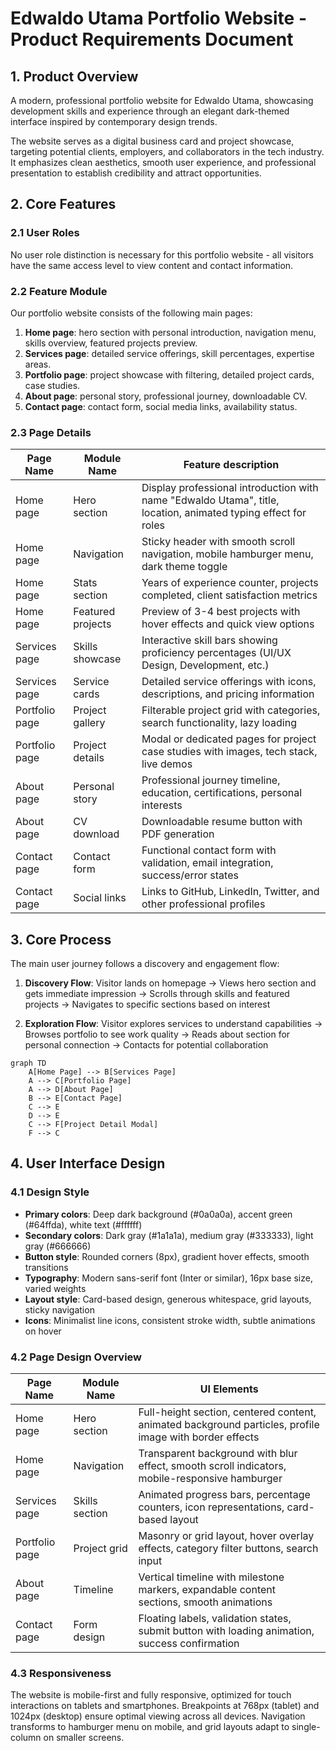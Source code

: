 # Edwaldo Utama Portfolio Website - Product Requirements Document

## 1. Product Overview
A modern, professional portfolio website for Edwaldo Utama, showcasing development skills and experience through an elegant dark-themed interface inspired by contemporary design trends.

The website serves as a digital business card and project showcase, targeting potential clients, employers, and collaborators in the tech industry. It emphasizes clean aesthetics, smooth user experience, and professional presentation to establish credibility and attract opportunities.

## 2. Core Features

### 2.1 User Roles
No user role distinction is necessary for this portfolio website - all visitors have the same access level to view content and contact information.

### 2.2 Feature Module
Our portfolio website consists of the following main pages:
1. **Home page**: hero section with personal introduction, navigation menu, skills overview, featured projects preview.
2. **Services page**: detailed service offerings, skill percentages, expertise areas.
3. **Portfolio page**: project showcase with filtering, detailed project cards, case studies.
4. **About page**: personal story, professional journey, downloadable CV.
5. **Contact page**: contact form, social media links, availability status.

### 2.3 Page Details

| Page Name | Module Name | Feature description |
|-----------|-------------|---------------------|
| Home page | Hero section | Display professional introduction with name "Edwaldo Utama", title, location, animated typing effect for roles |
| Home page | Navigation | Sticky header with smooth scroll navigation, mobile hamburger menu, dark theme toggle |
| Home page | Stats section | Years of experience counter, projects completed, client satisfaction metrics |
| Home page | Featured projects | Preview of 3-4 best projects with hover effects and quick view options |
| Services page | Skills showcase | Interactive skill bars showing proficiency percentages (UI/UX Design, Development, etc.) |
| Services page | Service cards | Detailed service offerings with icons, descriptions, and pricing information |
| Portfolio page | Project gallery | Filterable project grid with categories, search functionality, lazy loading |
| Portfolio page | Project details | Modal or dedicated pages for project case studies with images, tech stack, live demos |
| About page | Personal story | Professional journey timeline, education, certifications, personal interests |
| About page | CV download | Downloadable resume button with PDF generation |
| Contact page | Contact form | Functional contact form with validation, email integration, success/error states |
| Contact page | Social links | Links to GitHub, LinkedIn, Twitter, and other professional profiles |

## 3. Core Process

The main user journey follows a discovery and engagement flow:

1. **Discovery Flow**: Visitor lands on homepage → Views hero section and gets immediate impression → Scrolls through skills and featured projects → Navigates to specific sections based on interest

2. **Exploration Flow**: Visitor explores services to understand capabilities → Browses portfolio to see work quality → Reads about section for personal connection → Contacts for potential collaboration

```mermaid
graph TD
    A[Home Page] --> B[Services Page]
    A --> C[Portfolio Page]
    A --> D[About Page]
    B --> E[Contact Page]
    C --> E
    D --> E
    C --> F[Project Detail Modal]
    F --> C
```

## 4. User Interface Design

### 4.1 Design Style
- **Primary colors**: Deep dark background (#0a0a0a), accent green (#64ffda), white text (#ffffff)
- **Secondary colors**: Dark gray (#1a1a1a), medium gray (#333333), light gray (#666666)
- **Button style**: Rounded corners (8px), gradient hover effects, smooth transitions
- **Typography**: Modern sans-serif font (Inter or similar), 16px base size, varied weights
- **Layout style**: Card-based design, generous whitespace, grid layouts, sticky navigation
- **Icons**: Minimalist line icons, consistent stroke width, subtle animations on hover

### 4.2 Page Design Overview

| Page Name | Module Name | UI Elements |
|-----------|-------------|-------------|
| Home page | Hero section | Full-height section, centered content, animated background particles, profile image with border effects |
| Home page | Navigation | Transparent background with blur effect, smooth scroll indicators, mobile-responsive hamburger |
| Services page | Skills section | Animated progress bars, percentage counters, icon representations, card-based layout |
| Portfolio page | Project grid | Masonry or grid layout, hover overlay effects, category filter buttons, search input |
| About page | Timeline | Vertical timeline with milestone markers, expandable content sections, smooth animations |
| Contact page | Form design | Floating labels, validation states, submit button with loading animation, success confirmation |

### 4.3 Responsiveness
The website is mobile-first and fully responsive, optimized for touch interactions on tablets and smartphones. Breakpoints at 768px (tablet) and 1024px (desktop) ensure optimal viewing across all devices. Navigation transforms to hamburger menu on mobile, and grid layouts adapt to single-column on smaller screens.